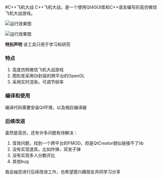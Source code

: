 #C++飞机大战
C++飞机大战，是一个使用Qt4GUI库和C++语言编写的高仿微信飞机大战游戏。

![运行效果图](http://git.oschina.net/micooz/BeatPlane/raw/master/picture1.png)

![运行效果图](http://git.oschina.net/micooz/BeatPlane/raw/master/picture2.png)

**特别声明** 该工具只用于学习和研究

### 特点
1. 高度仿照微信飞机大战游戏
2. 图形库采用Qt封装的跨平台的OpenGL
3. 采用实时渲染，可调节帧率

### 编译和使用
编译代码需要安装Qt环境，以及相应编译器 

### 后续改进
虽然是高仿，还有许多问题有待解决：
1. 音效问题，找到一个跨平台的FMOD，但是QtCreator貌似链接不了lib
2. 没有实现道具，比如炸弹，双发子弹
3. 没有实现多人分数评比
4. 其他bug

我会抽空进行后续改进工作，也希望感兴趣朋友共同学习分享